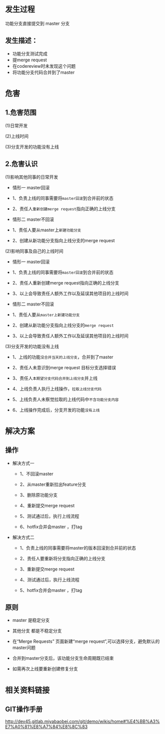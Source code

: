 # `发生过程`

功能分支直接提交到 master 分支

## 发生描述：
* 功能分支测试完成
* 提merge request 
* 在codereview时未发现这个问题
* 将功能分支代码合并到了master


# `危害`

## 1.危害范围

(1)日常开发

(2)上线时间

(3)分支开发的功能没有上线

## 2.危害认识

(1)影响其他同事的日常开发

*  情形一  master回滚

  * 1、负责上线的同事需要将`master回滚`到合并前的状态

  * 2、责任人`重新创建merge request`指向正确的上线分支

*  情形二  master不回滚

  * 1、责任人要从master上`新建功能分支`

  * 2、创建从新功能分支指向上线分支的merge request


(2)影响同事及自己的上线时间

*  情形一  master回滚

  * 1、负责上线的同事需要将`master回滚`到合并前的状态

  * 2、责任人重新创建merge request指向正确的上线分支

  * 3、以上会导致责任人额外工作以及延误其他项目的上线时间

*  情形二  master不回滚

  * 1、责任人要从`master上新建功能分支`

  * 2、创建从新功能分支指向上线分支的`merge request`

  * 3、以上会导致责任人额外工作以及延误其他项目的上线时间


(3)分支开发的功能没有上线

  * 1、上线的功能`没合并当天的上线分支`，合并到了master

  * 2、责任人未意识到merge request 目标分支选择错误

  * 3、责任人`本期望分支代码合并到上线分支`并上线

  * 4、上线负责人执行上线操作，`拉取上线分支代码`  

  * 5、上线负责人未察觉拉取的上线代码中`不含功能分支内容`

  * 6、上线操作完成后，分支开发的功能`没有上线`


# `解决方案`

## 操作

* 解决方式一 

  * 1、不回滚master

  * 2、从master重新拉出feature分支

  * 3、删除原功能分支

  * 4、重新提交merge request

  * 5、测试通过后，执行上线流程

  * 6、hotfix合并会master ，打tag

* 解决方式二 

  * 1、负责上线的同事需要将master的版本回滚到合并前的状态

  * 2、责任人要重新将分支指向正确的上线分支

  * 3、重新提交merge request

  * 4、测试通过后，执行上线流程

  * 5、hotfix合并会master ，打tag

## 原则

* master 是稳定分支

* 其他分支 都是不稳定分支

* 在“Merge Requests” 页面新建“merge request”,可以选择分支，避免默认的master问题

* 合并到master分支后，该功能分支生命周期既已结束

* 如需再次上线要重新创建修复分支


# `相关资料链接`

## GIT操作手册

http://dev45.gitlab.miyabaobei.com/git/demo/wikis/home#%E4%BB%A3%E7%A0%81%E8%A7%84%E8%8C%83 